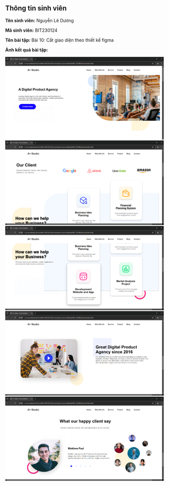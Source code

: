 </head>
<body>
    <div class="info">
        <h2>Thông tin sinh viên</h2>
        <p><strong>Tên sinh viên:</strong> Nguyễn Lê Dương</p>
        <p><strong>Mã sinh viên:</strong> BIT230124</p>
        <p><strong>Tên bài tập:</strong> Bài 10: Cắt giao diện theo thiết kế figma</p>
        <p><strong>Ảnh kết quả bài tập:</strong></p>
    </div>
</body>
</html>

![Anh](Anh1.png)
![Anh](Anh2.png)
![Anh](Anh3.png)
![Anh](Anh4.png)
![Anh](Anh5.png)
